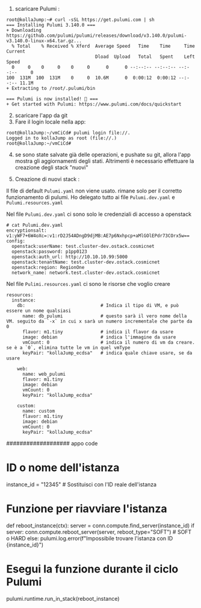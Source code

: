 1. scaricare Pulumi :
```
root@kollaJump:~# curl -sSL https://get.pulumi.com | sh
=== Installing Pulumi 3.140.0 ===
+ Downloading https://github.com/pulumi/pulumi/releases/download/v3.140.0/pulumi-v3.140.0-linux-x64.tar.gz...
  % Total    % Received % Xferd  Average Speed   Time    Time     Time  Current
                                 Dload  Upload   Total   Spent    Left  Speed
  0     0    0     0    0     0      0      0 --:--:-- --:--:-- --:--:--     0
100  131M  100  131M    0     0  10.6M      0  0:00:12  0:00:12 --:--:-- 11.1M
+ Extracting to /root/.pulumi/bin

=== Pulumi is now installed! 🍹 ===
+ Get started with Pulumi: https://www.pulumi.com/docs/quickstart
```
2. scaricare l'app da git
3. Fare il login locale nella app:
```
root@kollaJump:~/vmCiCd# pulumi login file://.
Logged in to kollaJump as root (file://.)
root@kollaJump:~/vmCiCd# 
```

4. se sono state salvate già delle operazioni, e pushate su git, allora l'app mostra gli aggiornamenti degli stati.
   Altrimenti è necessario effettuare la creazione degli stack "nuovi"

5. Creazione di nuovi stack :



Il file di default `Pulumi.yaml` non viene usato. rimane solo per il corretto funzionamento di pulumi.
Ho delegato tutto ai file `Pulumi.dev.yaml` e `Pulumi.resources.yaml`


Nel file `Pulumi.dev.yaml` ci sono solo le credenziali di accesso a openstack

```
# cat Pulumi.dev.yaml 
encryptionsalt: v1:yWF7+6W4oXc=:v1:rD2J54ADngD9djMB:AE7p6Nxhpcp+aMlGOlEPdr73COrx5w==
config:
  openstack:userName: test.cluster-dev.ostack.cosmicnet
  openstack:password: p1pp0123
  openstack:auth_url: http://10.10.10.99:5000
  openstack:tenantName: test.cluster-dev.ostack.cosmicnet
  openstack:region: RegionOne
  network_name: network.test.cluster-dev.ostack.cosmicnet
```

Nel file `Pulimi.resources.yaml` ci sono le risorse che voglio creare

```
resources:
  instance:
    db:                            # Indica il tipo di VM, e può essere un nome qualsiasi
      name: db_pulumi              # questo sarà il vero nome della VM. seguito da `-x` in cui x sarà un numero incrementale che parte da 0
      flavor: m1.tiny              # indica il flavor da usare
      image: debian                # indica l'immagine da usare
      vmCount: 0                   # indica il numero di vm da creare. se è a `0`, elimina tutte le vm in quel vmType
      keyPair: "kollaJump_ecdsa"   # indica quale chiave usare, se da usare
   
    web:
      name: web_pulumi
      flavor: m1.tiny
      image: debian
      vmCount: 0
      keyPair: "kollaJump_ecdsa"

    custom:
      name: custom
      flavor: m1.tiny
      image: debian
      vmCount: 0
      keyPair: "kollaJump_ecdsa"
```




################### appo code
# ID o nome dell'istanza
instance_id = "12345"  # Sostituisci con l'ID reale dell'istanza

# Funzione per riavviare l'istanza
def reboot_instance(ctx):
    server = conn.compute.find_server(instance_id)
    if server:
        conn.compute.reboot_server(server, reboot_type="SOFT")  # SOFT o HARD
    else:
        pulumi.log.error(f"Impossibile trovare l'istanza con ID {instance_id}")

# Esegui la funzione durante il ciclo Pulumi
pulumi.runtime.run_in_stack(reboot_instance)


